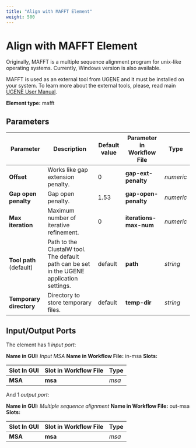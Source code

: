 ```yaml
---
title: "Align with MAFFT Element"
weight: 500
---
```


# Align with MAFFT Element

Originally, MAFFT is a multiple sequence alignment program for unix-like operating systems. Currently, Windows version
is also available.

MAFFT is used as an external tool from UGENE and it must be installed on your system. To learn more about the external
tools, please, read main [UGENE User Manual](http://ugene.unipro.ru/documentation.html).

**Element type:** mafft

## Parameters

| Parameter               | Description                                                                               | Default value | Parameter in Workflow File | Type      |
|-------------------------|-------------------------------------------------------------------------------------------|---------------|----------------------------|-----------|
| **Offset**              | Works like gap extension penalty.                                                         | 0             | **gap-ext-penalty**        | _numeric_ |
| **Gap open penalty**    | Gap open penalty.                                                                         | 1.53          | **gap-open-penalty**       | _numeric_ |
| **Max iteration**       | Maximum number of iterative refinement.                                                   | 0             | **iterations-max-num**     | _numeric_ |
| **Tool path** (default) | Path to the ClustalW tool. The default path can be set in the UGENE application settings. | default       | **path**                   | _string_  |
| **Temporary directory** | Directory to store temporary files.                                                       | default       | **temp-dir**               | _string_  |

## Input/Output Ports

The element has 1 _input port_:

**Name in GUI:** _Input MSA_
**Name in Workflow File:** in-msa
**Slots:**

| Slot In GUI | Slot in Workflow File | Type  |
|-------------|-----------------------|-------|
| **MSA**     | **msa**               | _msa_ |

And 1 _output port_:

**Name in GUI:** _Multiple sequence alignment_
**Name in Workflow File:** out-msa
**Slots:**

| Slot In GUI | Slot in Workflow File | Type  |
|-------------|-----------------------|-------|
| **MSA**     | **msa**               | _msa_ |
